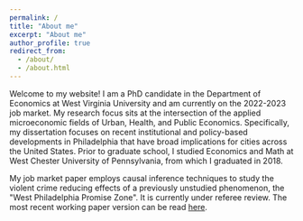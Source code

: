 ```yaml
---
permalink: /
title: "About me"
excerpt: "About me"
author_profile: true
redirect_from: 
  - /about/
  - /about.html
---
```


Welcome to my website! I am a PhD candidate in the Department of Economics at West Virginia University and am currently on the 2022-2023 job market. My research focus sits at the intersection of the applied microeconomic fields of Urban, Health, and Public Economics. Specifically, my dissertation focuses on recent institutional and policy-based developments in Philadelphia that have broad implications for cities across the United States. Prior to graduate school, I studied Economics and Math at West Chester University of Pennsylvania, from which I graduated in 2018. 

My job market paper employs causal inference techniques to study the violent crime reducing effects of a previously unstudied phenomenon, the "West Philadelphia Promise Zone". It is currently under referee review. The most recent working paper version can be read [here](https://dx.doi.org/10.2139/ssrn.3956747).

